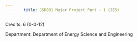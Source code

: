 ```yaml
---
        title: JSD801 Major Project Part - 1 (JES)
---
```

Credits: 6 (0-0-12)

Department: Department of Energy Science and Engineering

